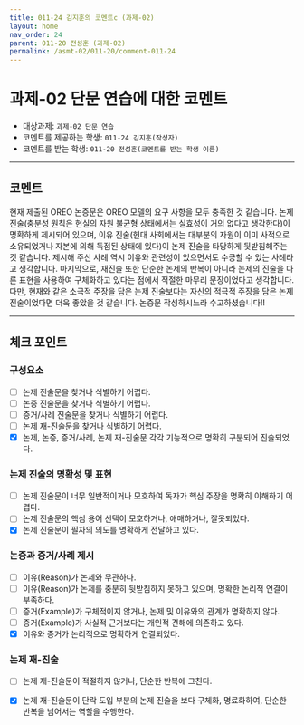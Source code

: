 ```yaml
---
title: 011-24 김지훈의 코멘트c (과제-02) 
layout: home
nav_order: 24
parent: 011-20 전성훈 (과제-02)
permalink: /asmt-02/011-20/comment-011-24
---
```


# 과제-02 단문 연습에 대한 코멘트

- 대상과제: `과제-02 단문 연습`
- 코멘트를 제공하는 학생: `011-24 김지훈(작성자)` 
- 코멘트를 받는 학생: `011-20 전성훈(코멘트를 받는 학생 이름)` 

---

## 코멘트

현재 제출된 OREO 논증문은 OREO 모델의 요구 사항을 모두 충족한 것 같습니다. 논제 진술(충분성 원칙은 현실의 자원 불균형 상태에서는 실효성이 거의 없다고 생각한다)이 명확하게 제시되어 있으며, 이유 진술(현대 사회에서는 대부분의 자원이 이미 사적으로 소유되었거나 자본에 의해 독점된 상태에 있다)이 논제 진술을 타당하게 뒷받침해주는 것 같습니다. 제시해 주신 사례 역시 이유와 관련성이 있으면서도 수긍할 수 있는 사례라고 생각합니다. 마지막으로, 재진술 또한 단순한 논제의 반복이 아니라 논제의 진술을 다른 표현을 사용하여 구체화하고 있다는 점에서 적절한 마무리 문장이었다고 생각합니다. 
다만, 현재와 같은 소극적 주장을 담은 논제 진술보다는 자신의 적극적 주장을 담은 논제 진술이었다면 더욱 좋았을 것 같습니다. 논증문 작성하시느라 수고하셨습니다!!


---

## 체크 포인트

### **구성요소**
- [ ] 논제 진술문을 찾거나 식별하기 어렵다.
- [ ] 논증 진술문을 찾거나 식별하기 어렵다.
- [ ] 증거/사례 진술문을 찾거나 식별하기 어렵다.
- [ ] 논제 재-진술문을 찾거나 식별하기 어렵다.
- [x] 논제, 논증, 증거/사례, 논제 재-진술문 각각 기능적으로 명확히 구분되어 진술되었다.

### **논제 진술의 명확성 및 표현**  
- [ ] 논제 진술문이 너무 일반적이거나 모호하여 독자가 핵심 주장을 명확히 이해하기 어렵다.  
- [ ] 논제 진술문의 핵심 용어 선택이 모호하거나, 애매하거나, 잘못되었다.  
- [x] 논제 진술문이 필자의 의도를 명확하게 전달하고 있다.  

### **논증과 증거/사례 제시**  
- [ ] 이유(Reason)가 논제와 무관하다.
- [ ] 이유(Reason)가 논제를 충분히 뒷받침하지 못하고 있으며, 명확한 논리적 연결이 부족하다.  
- [ ] 증거(Example)가 구체적이지 않거나, 논제 및 이유와의 관계가 명확하지 않다. 
- [ ] 증거(Example)가 사실적 근거보다는 개인적 견해에 의존하고 있다.  
- [x] 이유와 증거가 논리적으로 명확하게 연결되었다.  

### **논제 재-진술**  
- [ ] 논제 재-진술문이 적절하지 않거나, 단순한 반복에 그친다.   
- [x] 논제 재-진술문이 단락 도입 부분의 논제 진술을 보다 구체화, 명료화하여, 단순한 반복을 넘어서는 역할을 수행한다.  

